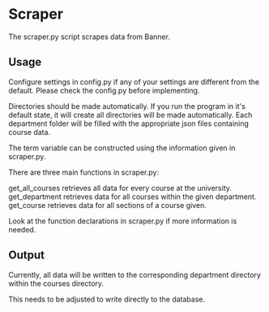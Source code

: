 # Scraper

The scraper.py script scrapes data from Banner.

## Usage

Configure settings in config.py if any of your settings are different from the default. Please check the config.py before implementing.

Directories should be made automatically. If you run the program in it's default state, it will create all directories will be made automatically. Each department folder will be filled with the appropriate json files containing course data.

The term variable can be constructed using the information given in scraper.py.

There are three main functions in scraper.py:

get_all_courses retrieves all data for every course at the university.
get_department retrieves data for all courses within the given department. 
get_course retrieves data for all sections of a course given.


Look at the function declarations in scraper.py if more information is needed.

## Output

Currently, all data will be written to the corresponding department directory within the courses directory. 

This needs to be adjusted to write directly to the database.
